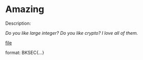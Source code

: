 # Amazing

Description: 

*Do you like large integer? Do you like crypto? I love all of them.*

[file](/files/chall)

format: BKSEC{...}


